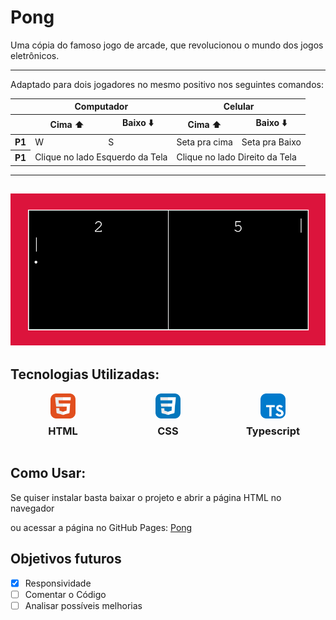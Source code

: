 # Pong

Uma cópia do famoso jogo de arcade, que revolucionou o mundo dos jogos eletrônicos.

---
Adaptado para dois jogadores no mesmo positivo nos seguintes comandos:

<table>
<thead>
<tr>
	<th></th>
	<th colspan="2">Computador</th>
	<th colspan="2">Celular</th>
</tr>
<tr>
	<th></th>
	<th>Cima ⬆️</th>
	<th>Baixo ⬇️</th>
	<th>Cima ⬆️</th>
	<th>Baixo ⬇️</th>
</tr>
</thead>

<tbody>
<tr>
	<th>P1</th>
	<td>W</td>
	<td>S</td>
	<td>Seta pra cima</td>
	<td>Seta pra Baixo</td>
</tr>
<tr>
	<th>P1</th>
	<td colspan="2">Clique no lado Esquerdo da Tela</td>
	<td colspan="2">Clique no lado Direito da Tela</td>
</tr>
</tbody>
</table>

---
![Print da tela do jogo](./print.png)
---

## Tecnologias Utilizadas: 
<div style="display:flex; width:100%; justify-content:space-evenly; flex-direction: row;">

<div style="display:flex; flex-direction: column; width:100%; align-items:center;">
<img width="40" alt="HTML" src="https://raw.githubusercontent.com/tandpfun/skill-icons/main/icons/HTML.svg"/>
<h3 style="margin-top: 10px;">HTML</h3>
</div>

<div style="display:flex; flex-direction: column; width:100%; align-items:center;">
<img  width="40" alt="CSS" src="https://raw.githubusercontent.com/tandpfun/skill-icons/main/icons/CSS.svg">
<h3 style="margin-top: 10px;">CSS</h3>
</div>

<div style="display:flex; flex-direction: column; width:100%; align-items:center;">
<img width="40" alt="TypeScript" src="https://raw.githubusercontent.com/tandpfun/skill-icons/main/icons/TypeScript.svg">
<h3 style="margin-top: 10px;">Typescript</h3>
</div>

</div>

## Como Usar:

Se quiser instalar basta baixar o projeto
e abrir a página HTML no navegador

ou acessar a página no GitHub Pages:
[Pong](http://destinyfrog.github.io/Pong)

## Objetivos futuros
- [x] Responsividade
- [ ] Comentar o Código
- [ ] Analisar possíveis melhorias
